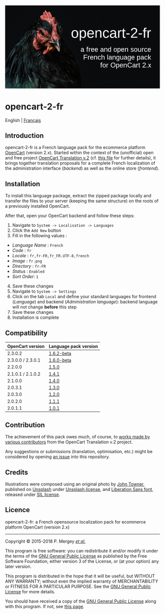 ![opencart-2-fr banner](opencart-2-fr-banner.jpg)

# opencart-2-fr

English | [Français](README-fr.md)

## Introduction

opencart-2-fr is a French language pack for the ecommerce platform [OpenCart](http://www.opencart.com/) (version 2.x). Started within the context of the (unofficial) open and free project [OpenCart Translation v.2](https://crowdin.com/project/opencart-translation-v2) (cf. [this file](readme.txt) for further details), it brings together translation proposals for a complete French localization of the administration interface (_backend_) as well as the online store (_frontend_).

## Installation

To install this language package, extract the zipped package locally and transfer the files to your server (keeping the same structure) on the roots of a previously installed OpenCart.

After that, open your OpenCart backend and follow these steps:

1. Navigate to `System -> Localisation -> Languages`
2. Click the `Add New` button
3. Fill in the following values :
  - _Language Name_ : `French`
  - _Code_ : `fr`
  - _Locale_ : `fr,fr-FR,fr_FR.UTF-8,french`
  - _Image_ : `fr.png`
  - _Directory_ : `fr-FR`
  - _Status_ : `Enabled`
  - _Sort Order_: `1`
4. Save these changes
5. Navigate to `System -> Settings`
6. Click on the tab `Local` and define your standard languages for frontend (_Language_) and backend (_Administration language_): backend language will not change **before** this step
7. Save these changes
8. Installation is complete

## Compatibility

OpenCart version | Language pack version
---------------- | ----------------------------
2.3.0.2          | [1.6.2-beta](https://github.com/gizmecano/opencart-2-fr/releases/tag/1.6.2-beta)
2.3.0.0 / 2.3.0.1| [1.6.0-beta](https://github.com/gizmecano/opencart-2-fr/releases/tag/1.6.0-beta)
2.2.0.0          | [1.5.0](https://github.com/gizmecano/opencart-2-fr/releases/tag/1.5.0)
2.1.0.1 / 2.1.0.2| [1.4.1](https://github.com/gizmecano/opencart-2-fr/releases/tag/1.4.1)
2.1.0.0          | [1.4.0](https://github.com/gizmecano/opencart-2-fr/releases/tag/1.4.0)
2.0.3.1          | [1.3.0](https://github.com/gizmecano/opencart-2-fr/releases/tag/1.3.0)
2.0.3.0          | [1.2.0](https://github.com/gizmecano/opencart-2-fr/releases/tag/1.2.0)
2.0.2.0          | [1.1.1](https://github.com/gizmecano/opencart-2-fr/releases/tag/1.1.1)
2.0.1.1          | [1.0.1](https://github.com/gizmecano/opencart-2-fr/releases/tag/1.0.1)

## Contribution

The achievement of this pack owes much, of course, to [works made by various contributors](https://crowdin.com/project/opencart-translation-v2/fr/activity) from the OpenCart Translation v.2 project.

Any suggestions or submissions (translation, optimisation, etc.) might be considered by opening [an issue](https://github.com/gizmecano/opencart-2-fr/issues) into this repository.

## Credits

Illustrations were composed using an original photo by [John Towner](https://unsplash.com/@heytowner), published on [Unsplash](https://unsplash.com/photos/LdYXkt5zeL0) under [Unsplash license](https://unsplash.com/license), and [Liberation Sans font](https://pagure.io/liberation-fonts), released under [SIL license](http://scripts.sil.org/OFL).

## Licence

opencart-2-fr: a French opensource localization pack for ecommerce platform OpenCart (version 2.x)

--------------------------------------------------------------------------------

Copyright © 2015-2018 P. Mergey [_et al._](#contribution)

This program is free software: you can redistribute it and/or modify it under the terms of the [GNU General Public License](LICENSE) as published by the Free Software Foundation, either version 3 of the License, or (at your option) any later version.

This program is distributed in the hope that it will be useful, but WITHOUT ANY WARRANTY; without even the implied warranty of MERCHANTABILITY or FITNESS FOR A PARTICULAR PURPOSE. See the [GNU General Public License](LICENSE) for more details.

You should have received a copy of the [GNU General Public License](LICENSE) along with this program. If not, see [this page](http://www.gnu.org/licenses/gpl-3.0.txt).
